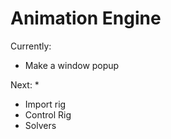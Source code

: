 # Animation Engine

Currently:
* Make a window popup

Next:
* 
* Import rig
* Control Rig
* Solvers

